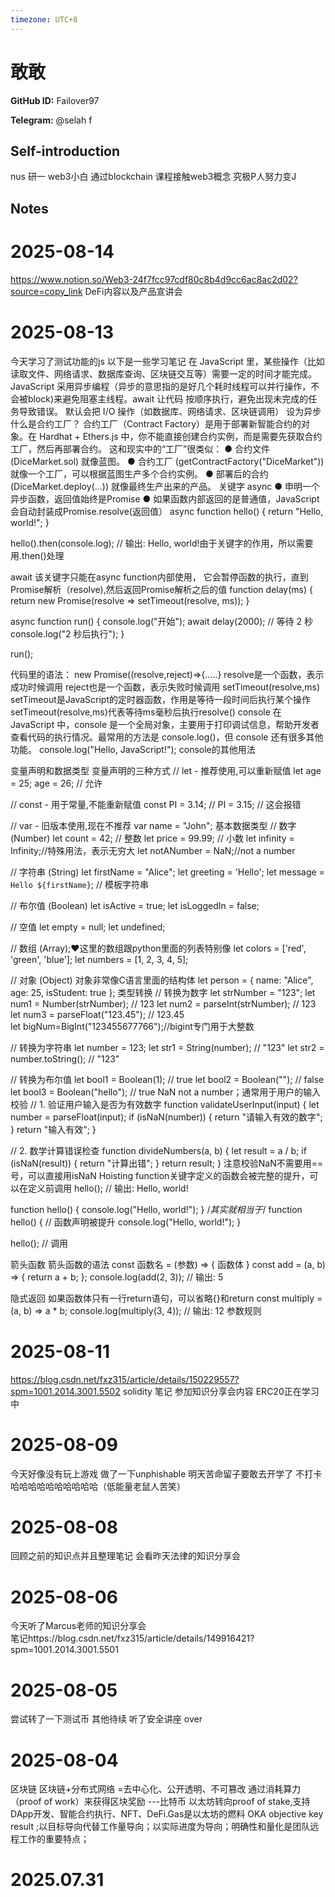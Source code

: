 ```yaml
---
timezone: UTC+8
---
```


# 敢敢

**GitHub ID:** Failover97

**Telegram:** @selah f

## Self-introduction

nus 研一 web3小白 通过blockchain 课程接触web3概念  究极P人努力变J

## Notes

<!-- Content_START -->
# 2025-08-14

https://www.notion.so/Web3-24f7fcc97cdf80c8b4d9cc6ac8ac2d02?source=copy_link
DeFi内容以及产品宣讲会

# 2025-08-13

今天学习了测试功能的js 以下是一些学习笔记
 在 JavaScript 里，某些操作（比如读取文件、网络请求、数据库查询、区块链交互等）需要一定的时间才能完成。JavaScript 采用异步编程（异步的意思指的是好几个耗时线程可以并行操作，不会被block)来避免阻塞主线程。await 让代码 按顺序执行，避免出现未完成的任务导致错误。  默认会把 I/O 操作（如数据库、网络请求、区块链调用） 设为异步   
什么是合约工厂？
合约工厂（Contract Factory）是用于部署新智能合约的对象。在 Hardhat + Ethers.js 中，你不能直接创建合约实例，而是需要先获取合约工厂，然后再部署合约。
这和现实中的“工厂”很类似：
● 合约文件 (DiceMarket.sol) 就像蓝图。
● 合约工厂 (getContractFactory("DiceMarket")) 就像一个工厂，可以根据蓝图生产多个合约实例。
● 部署后的合约 (DiceMarket.deploy(...)) 就像最终生产出来的产品。
关键字
async
● 申明一个异步函数，返回值始终是Promise
● 如果函数内部返回的是普通值，JavaScript会自动封装成Promise.resolve(返回值）
async function hello() {
    return "Hello, world!";
}

hello().then(console.log); // 输出: Hello, world!由于关键字的作用，所以需要用.then()处理

await
该关键字只能在async function内部使用，
它会暂停函数的执行，直到Promise解析（resolve),然后返回Promise解析之后的值
function delay(ms) {
    return new Promise(resolve => setTimeout(resolve, ms));
}

async function run() {
    console.log("开始");
    await delay(2000); // 等待 2 秒
    console.log("2 秒后执行");
}

run();

代码里的语法：
new Promise((resolve,reject)=>{.....}
resolve是一个函数，表示成功时候调用
reject也是一个函数，表示失败时候调用
setTimeout(resolve,ms)
setTimeout是JavaScript的定时器函数，作用是等待一段时间后执行某个操作
setTimeout(resolve,ms)代表等待ms毫秒后执行resolve()
console
在 JavaScript 中，console 是一个全局对象，主要用于打印调试信息，帮助开发者查看代码的执行情况。最常用的方法是 console.log()，但 console 还有很多其他功能。
console.log("Hello, JavaScript!");
console的其他用法


变量声明和数据类型
变量声明的三种方式
// let - 推荐使用,可以重新赋值
let age = 25;
age = 26; // 允许

// const - 用于常量,不能重新赋值
const PI = 3.14;
// PI = 3.15; // 这会报错

// var - 旧版本使用,现在不推荐
var name = "John";
基本数据类型
// 数字 (Number)
let count = 42;        // 整数
let price = 99.99;     // 小数
let infinity = Infinity;//特殊用法，表示无穷大
let notANumber = NaN;//not a number

// 字符串 (String)
let firstName = "Alice";
let greeting = 'Hello';
let message = `Hello ${firstName}`; // 模板字符串

// 布尔值 (Boolean)
let isActive = true;
let isLoggedIn = false;

// 空值
let empty = null;
let undefined;

// 数组 (Array);❤这里的数组跟python里面的列表特别像
let colors = ['red', 'green', 'blue'];
let numbers = [1, 2, 3, 4, 5];

// 对象 (Object) 对象非常像C语言里面的结构体
let person = {
    name: "Alice",
    age: 25,
    isStudent: true
};
类型转换
// 转换为数字
let strNumber = "123";
let num1 = Number(strNumber);    // 123
let num2 = parseInt(strNumber);  // 123
let num3 = parseFloat("123.45"); // 123.45  
let bigNum=BigInt("123455677766");//bigint专门用于大整数

// 转换为字符串
let number = 123;
let str1 = String(number);      // "123"
let str2 = number.toString();   // "123"

// 转换为布尔值
let bool1 = Boolean(1);         // true
let bool2 = Boolean("");        // false
let bool3 = Boolean("hello");   // true
NaN
not a number；通常用于用户的输入校验
// 1. 验证用户输入是否为有效数字
function validateUserInput(input) {
    let number = parseFloat(input);
    if (isNaN(number)) {
        return "请输入有效的数字";
    }
    return "输入有效";
}

// 2. 数学计算错误检查
function divideNumbers(a, b) {
    let result = a / b;
    if (isNaN(result)) {
        return "计算出错";
    }
    return result;
}
注意校验NaN不需要用==号，可以直接用isNaN
Hoisting 
function关键字定义的函数会被完整的提升，可以在定义前调用
hello(); // 输出: Hello, world!

function hello() {
    console.log("Hello, world!");
}
/*其实就相当于*/
function hello() { // 函数声明被提升
    console.log("Hello, world!");
}

hello(); // 调用

箭头函数
箭头函数的语法
const 函数名 = (参数) => { 函数体 }
const add = (a, b) => {
    return a + b;
};
console.log(add(2, 3)); // 输出: 5

隐式返回
如果函数体只有一行return语句，可以省略{}和return
const multiply = (a, b) => a * b;
console.log(multiply(3, 4)); // 输出: 12
参数规则

# 2025-08-11

https://blog.csdn.net/fxz315/article/details/150229557?spm=1001.2014.3001.5502 solidity 笔记
参加知识分享会内容 ERC20正在学习中

# 2025-08-09

今天好像没有玩上游戏 做了一下unphishable 明天苦命留子要敢去开学了 不打卡 哈哈哈哈哈哈哈哈哈哈（低能量老鼠人苦笑）

# 2025-08-08

回顾之前的知识点并且整理笔记  会看昨天法律的知识分享会

# 2025-08-06

今天听了Marcus老师的知识分享会  
笔记https://blog.csdn.net/fxz315/article/details/149916421?spm=1001.2014.3001.5501

# 2025-08-05

尝试转了一下测试币 其他待续 听了安全讲座 over

# 2025-08-04

区块链    区块链+分布式网络 =去中心化、公开透明、不可篡改  通过消耗算力（proof of work）来获得区块奖励  ---比特币
以太坊转向proof of stake,支持DApp开发、智能合约执行、NFT、DeFi.Gas是以太坊的燃料
OKA objective  key result ;以目标导向代替工作量导向；以实际进度为导向；明确性和量化是团队远程工作的重要特点；


# 2025.07.31


<!-- Content_END -->
